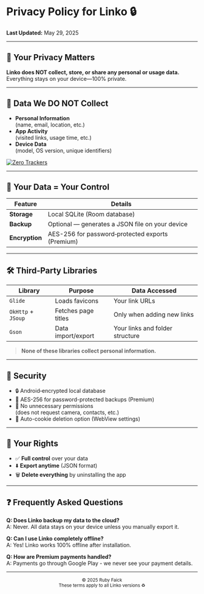 # Privacy Policy for Linko 🔒

**Last Updated:** May 29, 2025

---

## 📌 Your Privacy Matters

**Linko does NOT collect, store, or share any personal or usage data.**  
Everything stays on your device—100% private.

---

## 🚫 Data We DO NOT Collect

- **Personal Information**  
  (name, email, location, etc.)
- **App Activity**  
  (visited links, usage time, etc.)
- **Device Data**  
  (model, OS version, unique identifiers)

[![Zero Trackers](https://img.shields.io/badge/0%20Trackers-100%25%20Private-brightgreen)](https://github.com/)

---

## 💾 Your Data = Your Control

| Feature        | Details                                           |
|----------------|---------------------------------------------------|
| **Storage**    | Local SQLite (Room database)                      |
| **Backup**     | Optional — generates a JSON file on your device   |
| **Encryption** | AES-256 for password‑protected exports (Premium)  |

---

## 🛠️ Third‑Party Libraries

| Library             | Purpose                    | Data Accessed                  |
|---------------------|----------------------------|--------------------------------|
| `Glide`             | Loads favicons             | Your link URLs                 |
| `OkHttp` + `JSoup`  | Fetches page titles        | Only when adding new links     |
| `Gson`               | Data import/export         | Your links and folder structure|

> **None of these libraries collect personal information.**

---

## 🔐 Security

- 🔒 Android‑encrypted local database
- 🔐 AES-256 for password-protected backups (Premium)  
- 🚫 No unnecessary permissions  
  (does not request camera, contacts, etc.)
- 🔄 Auto-cookie deletion option (WebView settings)

---

## 📜 Your Rights

- ✅ **Full control** over your data  
- ⬇️ **Export anytime** (JSON format)  
- 🗑️ **Delete everything** by uninstalling the app

---

## ❓ Frequently Asked Questions

**Q: Does Linko backup my data to the cloud?**  
A: Never. All data stays on your device unless you manually export it.

**Q: Can I use Linko completely offline?**  
A: Yes! Linko works 100% offline after installation.

**Q: How are Premium payments handled?**  
A: Payments go through Google Play - we never see your payment details.

---

<div align="center">
<sub>© 2025 Ruby Faick</sub><br>
<sub>These terms apply to all Linko versions ♻️</sub>
</div>
